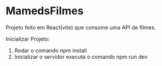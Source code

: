 # MamedsFilmes

Projeto feito em React(vite) que consome uma API de filmes. 

Inicializar Projeto:

1) Rodar o comando npm install
2) Inicializar o servidor executa o comando npm run dev
